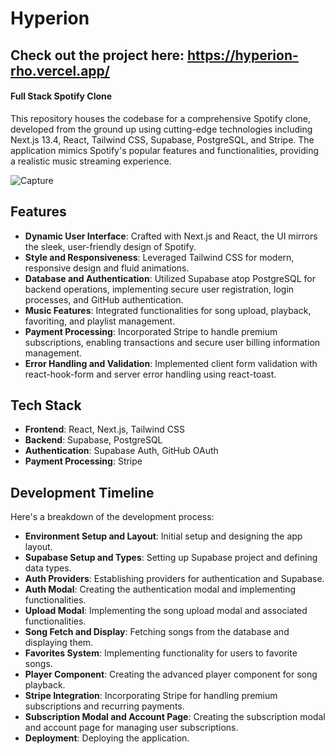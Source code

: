 # Hyperion

## Check out the project here: https://hyperion-rho.vercel.app/

#### Full Stack Spotify Clone

This repository houses the codebase for a comprehensive Spotify clone, developed from the ground up using cutting-edge technologies including Next.js 13.4, React, Tailwind CSS, Supabase, PostgreSQL, and Stripe. The application mimics Spotify's popular features and functionalities, providing a realistic music streaming experience.

![Capture](https://github.com/Nocturna1Developer/Hyperion/assets/40129107/52eb658d-cacb-4a55-9501-f7cc5a0c96d3)


## Features

- **Dynamic User Interface**: Crafted with Next.js and React, the UI mirrors the sleek, user-friendly design of Spotify.
- **Style and Responsiveness**: Leveraged Tailwind CSS for modern, responsive design and fluid animations.
- **Database and Authentication**: Utilized Supabase atop PostgreSQL for backend operations, implementing secure user registration, login processes, and GitHub authentication.
- **Music Features**: Integrated functionalities for song upload, playback, favoriting, and playlist management.
- **Payment Processing**: Incorporated Stripe to handle premium subscriptions, enabling transactions and secure user billing information management.
- **Error Handling and Validation**: Implemented client form validation with react-hook-form and server error handling using react-toast.

## Tech Stack

- **Frontend**: React, Next.js, Tailwind CSS
- **Backend**: Supabase, PostgreSQL
- **Authentication**: Supabase Auth, GitHub OAuth
- **Payment Processing**: Stripe

## Development Timeline

Here's a breakdown of the development process:

- **Environment Setup and Layout**: Initial setup and designing the app layout.
- **Supabase Setup and Types**: Setting up Supabase project and defining data types.
- **Auth Providers**: Establishing providers for authentication and Supabase.
- **Auth Modal**: Creating the authentication modal and implementing functionalities.
- **Upload Modal**: Implementing the song upload modal and associated functionalities.
- **Song Fetch and Display**: Fetching songs from the database and displaying them.
- **Favorites System**: Implementing functionality for users to favorite songs.
- **Player Component**: Creating the advanced player component for song playback.
- **Stripe Integration**: Incorporating Stripe for handling premium subscriptions and recurring payments.
- **Subscription Modal and Account Page**: Creating the subscription modal and account page for managing user subscriptions.
- **Deployment**: Deploying the application.
